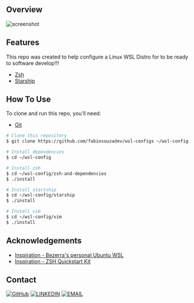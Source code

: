 <!-- OVERVIEW -->

## Overview

![screenshot](https://user-images.githubusercontent.com/16707738/92399059-5716eb00-f132-11ea-8b14-bcacdc8ec97b.png)

## Features

This repo was created to help configure a Linux WSL Distro for to be ready to software develop!!!

- [Zsh](https://www.zsh.org/)
- [Starship](https://starship.rs/)

## How To Use

To clone and run this repo, you'll need: </br>

- [Git](https://git-scm.com)

```bash
# Clone this repository
$ git clone https://github.com/fabiosouzadev/wsl-configs ~/wsl-config

# Install dependencies
$ cd ~/wsl-config

# Install zsh
$ cd ~/wsl-config/zsh-and-dependencies
$ ./install

# Install startship
$ cd ~/wsl-config/starship
$ ./install

# Install vim
$ cd ~/wsl-config/vim
$ ./install

```

## Acknowledgements

<!-- This section should list any articles or add-ons/plugins that helps you to complete the project. This is optional but it will help you in the future. For example: -->

- [Inspiration - Bezerra's personal Ubuntu WSL](https://github.com/pgbezerra/wsl-personal-installer)
- [Inspiration - ZSH Quickstart Kit](https://github.com/unixorn/zsh-quickstart-kit)

## Contact

[![GitHub](https://img.shields.io/badge/-GitHub-000?style=for-the-badge&logo=GitHub&logoColor=white)](https://github.com/fabiosouzadev)
[![LINKEDIN](https://img.shields.io/badge/-LINKEDIN-0077B5?style=for-the-badge&logo=Linkedin&logoColor=white)](https://www.linkedin.com/in/fabiosouzadev/)
[![EMAIL](https://img.shields.io/badge/-EMAIL-D14836?style=for-the-badge&logo=Mail.Ru&logoColor=white)](mailto:fabiovanderlei.developer@gmail.com) </br>
